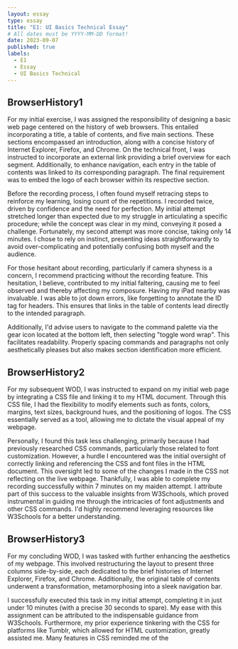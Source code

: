 ```yaml
---
layout: essay
type: essay
title: "E1: UI Basics Technical Essay"
# All dates must be YYYY-MM-DD format!
date: 2023-09-07
published: true
labels:
  - E1
  - Essay
  - UI Basics Technical
---
```


## BrowserHistory1

For my initial exercise, I was assigned the responsibility of designing a basic web page centered on the history of web browsers. This entailed incorporating a title, a table of contents, and five main sections. These sections encompassed an introduction, along with a concise history of Internet Explorer, Firefox, and Chrome. On the technical front, I was instructed to incorporate an external link providing a brief overview for each segment. Additionally, to enhance navigation, each entry in the table of contents was linked to its corresponding paragraph. The final requirement was to embed the logo of each browser within its respective section.

Before the recording process, I often found myself retracing steps to reinforce my learning, losing count of the repetitions. I recorded twice, driven by confidence and the need for perfection. My initial attempt stretched longer than expected due to my struggle in articulating a specific procedure; while the concept was clear in my mind, conveying it posed a challenge. Fortunately, my second attempt was more concise, taking only 14 minutes. I chose to rely on instinct, presenting ideas straightforwardly to avoid over-complicating and potentially confusing both myself and the audience.

For those hesitant about recording, particularly if camera shyness is a concern, I recommend practicing without the recording feature. This hesitation, I believe, contributed to my initial faltering, causing me to feel observed and thereby affecting my composure. Having my iPad nearby was invaluable. I was able to jot down errors, like forgetting to annotate the ID tag for headers. This ensures that links in the table of contents lead directly to the intended paragraph.

Additionally, I'd advise users to navigate to the command palette via the gear icon located at the bottom left, then selecting "toggle word wrap". This facilitates readability. Properly spacing commands and paragraphs not only aesthetically pleases but also makes section identification more efficient.

## BrowserHistory2

For my subsequent WOD, I was instructed to expand on my initial web page by integrating a CSS file and linking it to my HTML document. Through this CSS file, I had the flexibility to modify elements such as fonts, colors, margins, text sizes, background hues, and the positioning of logos. The CSS essentially served as a tool, allowing me to dictate the visual appeal of my webpage.

Personally, I found this task less challenging, primarily because I had previously researched CSS commands, particularly those related to font customization. However, a hurdle I encountered was the initial oversight of correctly linking and referencing the CSS and font files in the HTML document. This oversight led to some of the changes I made in the CSS not reflecting on the live webpage. Thankfully, I was able to complete my recording successfully within 7 minutes on my maiden attempt. I attribute part of this success to the valuable insights from W3Schools, which proved instrumental in guiding me through the intricacies of font adjustments and other CSS commands. I'd highly recommend leveraging resources like W3Schools for a better understanding.

## BrowserHistory3

For my concluding WOD, I was tasked with further enhancing the aesthetics of my webpage. This involved restructuring the layout to present three columns side-by-side, each dedicated to the brief histories of Internet Explorer, Firefox, and Chrome. Additionally, the original table of contents underwent a transformation, metamorphosing into a sleek navigation bar.

I successfully executed this task in my initial attempt, completing it in just under 10 minutes (with a precise 30 seconds to spare). My ease with this assignment can be attributed to the indispensable guidance from W3Schools. Furthermore, my prior experience tinkering with the CSS for platforms like Tumblr, which allowed for HTML customization, greatly assisted me. Many features in CSS reminded me of the <style> tags in HTML used on Tumblr, which provided users the liberty to modify fonts and other aesthetic aspects.

My advice to others would be to immerse oneself in the coding process. Before I embarked on the recording, I experimented with various parameters, such as pixel values, to observe their impact. I also explored the capabilities of the navigation bar, even integrating a feature that affixed it to the browser's top using the "sticky" command. Delving into code, testing its boundaries, and enjoying the process is, in my view, the best approach.

